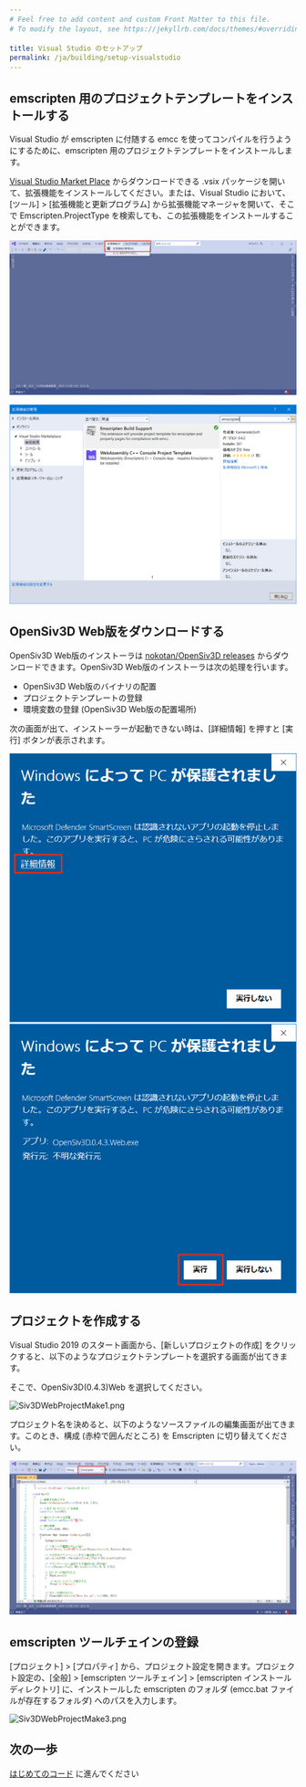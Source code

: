 ```yaml
---
# Feel free to add content and custom Front Matter to this file.
# To modify the layout, see https://jekyllrb.com/docs/themes/#overriding-theme-defaults

title: Visual Studio のセットアップ
permalink: /ja/building/setup-visualstudio
---
```


## emscripten 用のプロジェクトテンプレートをインストールする

Visual Studio が emscripten に付随する emcc を使ってコンパイルを行うようにするために、emscripten 用のプロジェクトテンプレートをインストールします。

[Visual Studio Market Place](https://marketplace.visualstudio.com/items?itemName=KamenokoSoft.emscriptenproj1) からダウンロードできる .vsix パッケージを開いて、拡張機能をインストールしてください。または、Visual Studio において、[ツール] > [拡張機能と更新プログラム] から拡張機能マネージャを開いて、そこで Emscripten.ProjectType を検索しても、この拡張機能をインストールすることができます。

![VSExtMgr0.png](/assets/img/building/setup-visualstudio/setup-vs-ext-1.png)

![VSExtMgr1.png](/assets/img/building/setup-visualstudio/setup-vs-ext-2.png)

## OpenSiv3D Web版をダウンロードする

OpenSiv3D Web版のインストーラは [nokotan/OpenSiv3D releases](https://github.com/nokotan/OpenSiv3D/releases/) からダウンロードできます。OpenSiv3D Web版のインストーラは次の処理を行います。

- OpenSiv3D Web版のバイナリの配置
- プロジェクトテンプレートの登録
- 環境変数の登録 (OpenSiv3D Web版の配置場所)

次の画面が出て、インストーラーが起動できない時は、\[詳細情報\] を押すと \[実行\] ボタンが表示されます。

![SmartScreen1](/assets/img/building/setup-visualstudio/smart-screen-guard-1.png)
![SmartScreen2](/assets/img/building/setup-visualstudio/smart-screen-guard-2.png)

## プロジェクトを作成する

Visual Studio 2019 のスタート画面から、[新しいプロジェクトの作成] をクリックすると、以下のようなプロジェクトテンプレートを選択する画面が出てきます。

そこで、OpenSiv3D(0.4.3)Web を選択してください。

![Siv3DWebProjectMake1.png](https://qiita-image-store.s3.ap-northeast-1.amazonaws.com/0/158514/825bb82c-823f-8f7d-48da-a472a7c55a59.png)

プロジェクト名を決めると、以下のようなソースファイルの編集画面が出てきます。このとき、構成 (赤枠で囲んだところ) を Emscripten に切り替えてください。

![Siv3DWebProjectMake2.png](/assets/img/building/setup-visualstudio/setup-vs-platform.png)

## emscripten ツールチェインの登録

[プロジェクト] > [プロパティ] から、プロジェクト設定を開きます。プロジェクト設定の、[全般] > [emscripten ツールチェイン] > [emscripten インストールディレクトリ] に、インストールした emscripten のフォルダ (emcc.bat ファイルが存在するフォルダ) へのパスを入力します。

![Siv3DWebProjectMake3.png](https://qiita-image-store.s3.ap-northeast-1.amazonaws.com/0/158514/74993f9c-8ff4-e500-3521-8f0e7748a403.png)

## 次の一歩

[はじめてのコード](writing-code) に進んでください
